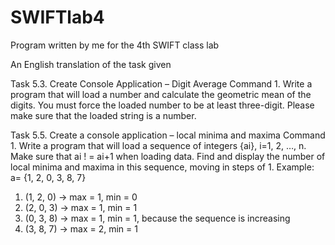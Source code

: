 # SWIFTlab4
Program written by me for the 4th SWIFT class lab

An English translation of the task given


Task 5.3. Create Console Application – Digit Average
Command 1. Write a program that will load a number and calculate the geometric mean of the digits. You must force the loaded number to be at least three-digit. Please make sure that the loaded string is a number.


Task 5.5. Create a console application – local minima and maxima
Command 1. Write a program that will load a sequence of integers {ai}, i=1, 2, …, n. Make sure that ai ! = ai+1 when loading data. Find and display the number of local minima and maxima in this sequence, moving in steps of 1.
Example:
a= {1, 2, 0, 3, 8, 7}
1. (1, 2, 0) -> max = 1, min = 0
2. (2, 0, 3) -> max = 1, min = 1
3. (0, 3, 8) -> max = 1, min = 1, because the sequence is increasing
4. (3, 8, 7) -> max = 2, min = 1
